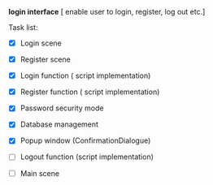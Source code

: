 **login interface** [ enable user to login, register, log out etc.]

Task list: 

- [x] Login scene

- [x] Register scene

- [x] Login function ( script implementation)

- [x] Register function ( script implementation)

- [x] Password security mode

- [x] Database management

- [x] Popup window (ConfirmationDialogue)

- [ ] Logout function (script implementation)

- [ ] Main scene


